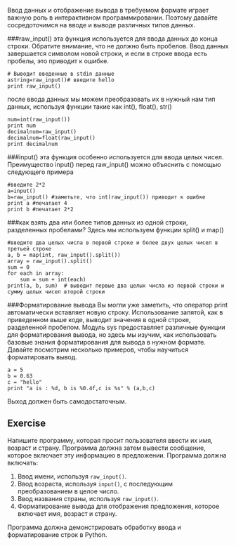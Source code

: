 Ввод данных и отображение вывода в требуемом формате играет важную роль в интерактивном программировании. Поэтому давайте сосредоточимся на вводе и выводе различных типов данных.

###raw_input()
эта функция используется для ввода данных до конца строки. Обратите внимание, что не должно быть пробелов. Ввод данных завершается символом новой строки, и если в строке ввода есть пробелы, это приводит к ошибке.

    # Выводит введенные в stdin данные
    astring=raw_input()# введите hello
    print raw_input()

после ввода данных мы можем преобразовать их в нужный нам тип данных, используя функции такие как int(), float(), str()

    num=int(raw_input())
    print num
    decimalnum=raw_input()
    decimalnum=float(raw_input()
    print decimalnum

###input()
эта функция особенно используется для ввода целых чисел. Преимущество input() перед raw_input() можно объяснить с помощью следующего примера

    #введите 2*2
    a=input()
    b=raw_input() #заметьте, что int(raw_input()) приводит к ошибке
    print a #печатает 4
    print b #печатает 2*2

###как взять два или более типов данных из одной строки, разделенных пробелами?
Здесь мы используем функции split() и map()

    #введите два целых числа в первой строке и более двух целых чисел в третьей строке
    a, b = map(int, raw_input().split())
    array = raw_input().split()
    sum = 0
    for each in array:
        sum = sum + int(each)
    print(a, b, sum)  # выводит первые два целых числа из первой строки и сумму целых чисел второй строки

###Форматирование вывода
Вы могли уже заметить, что оператор print автоматически вставляет новую строку. Использование запятой, как в приведенном выше коде, выводит значения в одной строке, разделенной пробелом.
Модуль sys предоставляет различные функции для форматирования вывода, но здесь мы изучим, как использовать базовые знания форматирования для вывода в нужном формате. Давайте посмотрим несколько примеров, чтобы научиться форматировать вывод.

    a = 5
    b = 0.63
    c = "hello"
    print "a is : %d, b is %0.4f,c is %s" % (a,b,c)

Выход должен быть самодостаточным.

Exercise
--------

Напишите программу, которая просит пользователя ввести их имя, возраст и страну. Программа должна затем вывести сообщение, которое включает эту информацию в предложении. Программа должна включать:

1. Ввод имени, используя `raw_input()`.
2. Ввод возраста, используя `input()`, с последующим преобразованием в целое число.
3. Ввод названия страны, используя `raw_input()`.
4. Форматирование вывода для отображения предложения, которое включает имя, возраст и страну.

Программа должна демонстрировать обработку ввода и форматирование строк в Python.